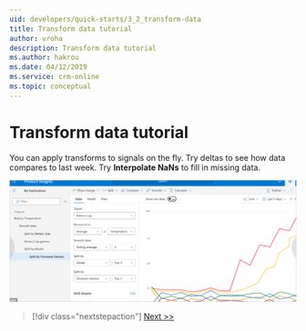 ```yaml
---
uid: developers/quick-starts/3_2_transform-data
title: Transform data tutorial
author: vroha
description: Transform data tutorial
ms.author: hakrou
ms.date: 04/12/2019
ms.service: crm-online
ms.topic: conceptual
---
```

# Transform data tutorial

You can apply transforms to signals on the fly. Try deltas to see how data compares to last week. Try **Interpolate NaNs** to fill in missing data.

![Insight](../tutorials/topn.png)

> [!div class="nextstepaction"]
> [Next >>](3_3_find-hidden-insights.md)
